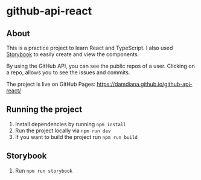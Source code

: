 # github-api-react

## About

This is a practice project to learn React and TypeScript. I also used [Storybook](https://storybook.js.org/) to easily create and view the components.

By using the GitHub API, you can see the public repos of a user. Clicking on a repo, allows you to see the issues and commits.

The project is live on GitHub Pages: https://damdiana.github.io/github-api-react/

## Running the project

1. Install dependencies by running `npm install`
2. Run the project locally via `npm run dev`
3. If you want to build the project run `npm run build`

## Storybook

1. Run `npm run storybook`
